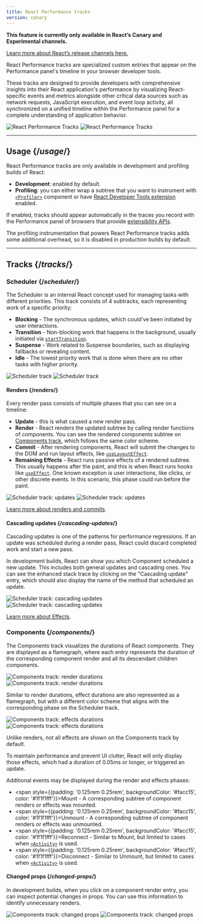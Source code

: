 ```yaml
---
title: React Performance tracks
version: canary
---
```


<Canary>

**This feature is currently only available in React’s Canary and Experimental channels.**

[Learn more about React’s release channels here.](/community/versioning-policy#all-release-channels)

</Canary>

<Intro>

React Performance tracks are specialized custom entries that appear on the Performance panel's timeline in your browser developer tools.

</Intro>

These tracks are designed to provide developers with comprehensive insights into their React application's performance by visualizing React-specific events and metrics alongside other critical data sources such as network requests, JavaScript execution, and event loop activity, all synchronized on a unified timeline within the Performance panel for a complete understanding of application behavior.

<div style={{display: 'flex', justifyContent: 'center', marginBottom: '1rem'}}>
  <img className="w-full light-image" src="/images/docs/performance-tracks/overview.png" alt="React Performance Tracks" />
  <img className="w-full dark-image" src="/images/docs/performance-tracks/overview.dark.png" alt="React Performance Tracks" />
</div>

<InlineToc />

---

## Usage {/*usage*/}

React Performance tracks are only available in development and profiling builds of React:

- **Development**: enabled by default.
- **Profiling**: you can either wrap a subtree that you want to instrument with [`<Profiler>`](/reference/react/Profiler) component or have [React Developer Tools extension](/learn/react-developer-tools) enabled.

If enabled, tracks should appear automatically in the traces you record with the Performance panel of browsers that provide [extensibility APIs](https://developer.chrome.com/docs/devtools/performance/extension).

<Pitfall>

The profiling instrumentation that powers React Performance tracks adds some additional overhead, so it is disabled in production builds by default.

</Pitfall>

---

## Tracks {/*tracks*/}

### Scheduler {/*scheduler*/}

The Scheduler is an internal React concept used for managing tasks with different priorities. This track consists of 4 subtracks, each representing work of a specific priority:

- **Blocking** - The synchronous updates, which could've been initiated by user interactions.
- **Transition** - Non-blocking work that happens in the background, usually initiated via [`startTransition`](/reference/react/startTransition).
- **Suspense** - Work related to Suspense boundaries, such as displaying fallbacks or revealing content.
- **Idle** - The lowest priority work that is done when there are no other tasks with higher priority.

<div style={{display: 'flex', justifyContent: 'center', marginBottom: '1rem'}}>
  <img className="w-full light-image" src="/images/docs/performance-tracks/scheduler.png" alt="Scheduler track" />
  <img className="w-full dark-image" src="/images/docs/performance-tracks/scheduler.dark.png" alt="Scheduler track" />
</div>

#### Renders {/*renders*/}

Every render pass consists of multiple phases that you can see on a timeline:

- **Update** - this is what caused a new render pass.
- **Render** - React renders the updated subtree by calling render functions of components. You can see the rendered components subtree on [Components track](/reference/developer-tooling/react-performance-tracks#components), which follows the same color scheme.
- **Commit** - After rendering components, React will submit the changes to the DOM and run layout effects, like [`useLayoutEffect`](/reference/react/useLayoutEffect).
- **Remaining Effects** - React runs passive effects of a rendered subtree. This usually happens after the paint, and this is when React runs hooks like [`useEffect`](/reference/react/useEffect). One known exception is user interactions, like clicks, or other discrete events. In this scenario, this phase could run before the paint.

<div style={{display: 'flex', justifyContent: 'center', marginBottom: '1rem'}}>
  <img className="w-full light-image" src="/images/docs/performance-tracks/scheduler-update.png" alt="Scheduler track: updates" />
  <img className="w-full dark-image" src="/images/docs/performance-tracks/scheduler-update.dark.png" alt="Scheduler track: updates" />
</div>

[Learn more about renders and commits](/learn/render-and-commit).

#### Cascading updates {/*cascading-updates*/}

Cascading updates is one of the patterns for performance regressions. If an update was scheduled during a render pass, React could discard completed work and start a new pass.

In development builds, React can show you which Component scheduled a new update. This includes both general updates and cascading ones. You can see the enhanced stack trace by clicking on the "Cascading update" entry, which should also display the name of the method that scheduled an update.

<div style={{display: 'flex', justifyContent: 'center', marginBottom: '1rem'}}>
  <img className="w-full light-image" src="/images/docs/performance-tracks/scheduler-cascading-update.png" alt="Scheduler track: cascading updates" />
  <img className="w-full dark-image" src="/images/docs/performance-tracks/scheduler-cascading-update.dark.png" alt="Scheduler track: cascading updates" />
</div>

[Learn more about Effects](/learn/you-might-not-need-an-effect).

### Components {/*components*/}

The Components track visualizes the durations of React components. They are displayed as a flamegraph, where each entry represents the duration of the corresponding component render and all its descendant children components.

<div style={{display: 'flex', justifyContent: 'center', marginBottom: '1rem'}}>
  <img className="w-full light-image" src="/images/docs/performance-tracks/components-render.png" alt="Components track: render durations" />
  <img className="w-full dark-image" src="/images/docs/performance-tracks/components-render.dark.png" alt="Components track: render durations" />
</div>

Similar to render durations, effect durations are also represented as a flamegraph, but with a different color scheme that aligns with the corresponding phase on the Scheduler track.

<div style={{display: 'flex', justifyContent: 'center', marginBottom: '1rem'}}>
  <img className="w-full light-image" src="/images/docs/performance-tracks/components-effects.png" alt="Components track: effects durations" />
  <img className="w-full dark-image" src="/images/docs/performance-tracks/components-effects.dark.png" alt="Components track: effects durations" />
</div>

<Note>

Unlike renders, not all effects are shown on the Components track by default.

To maintain performance and prevent UI clutter, React will only display those effects, which had a duration of 0.05ms or longer, or triggered an update.

</Note>

Additional events may be displayed during the render and effects phases:

- <span style={{padding: '0.125rem 0.25rem', backgroundColor: '#facc15', color: '#1f1f1fff'}}>Mount</span> - A corresponding subtree of component renders or effects was mounted.
- <span style={{padding: '0.125rem 0.25rem', backgroundColor: '#facc15', color: '#1f1f1fff'}}>Unmount</span> - A corresponding subtree of component renders or effects was unmounted.
- <span style={{padding: '0.125rem 0.25rem', backgroundColor: '#facc15', color: '#1f1f1fff'}}>Reconnect</span> - Similar to Mount, but limited to cases when [`<Activity>`](/reference/react/Activity) is used.
- <span style={{padding: '0.125rem 0.25rem', backgroundColor: '#facc15', color: '#1f1f1fff'}}>Disconnect</span> - Similar to Unmount, but limited to cases when [`<Activity>`](/reference/react/Activity) is used.

#### Changed props {/*changed-props*/}

In development builds, when you click on a component render entry, you can inspect potential changes in props. You can use this information to identify unnecessary renders.

<div style={{display: 'flex', justifyContent: 'center', marginBottom: '1rem'}}>
  <img className="w-full light-image" src="/images/docs/performance-tracks/changed-props.png" alt="Components track: changed props" />
  <img className="w-full dark-image" src="/images/docs/performance-tracks/changed-props.dark.png" alt="Components track: changed props" />
</div>
